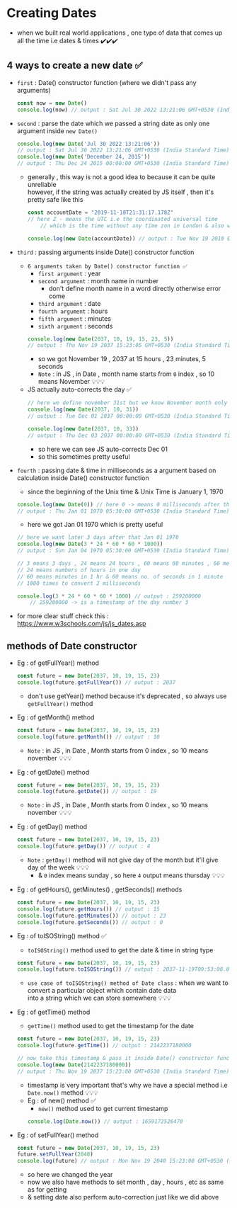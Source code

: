 # Creating Dates

- when we built real world applications , one type of data that comes up all the time i.e dates & times ✔️✔️✔️

## 4 ways to create a new date  ✅ 

- `first` : Date() constructor function (where we didn't pass any arguments)
    ```js
    const now = new Date()
    console.log(now) // output : Sat Jul 30 2022 13:21:06 GMT+0530 (India Standard Time)
    ```
    
- `second` : parse the date which we passed a string date as only one argument inside `new Date()`  
    ```js
    console.log(new Date('Jul 30 2022 13:21:06')) 
    // output : Sat Jul 30 2022 13:21:06 GMT+0530 (India Standard Time)
    console.log(new Date('December 24, 2015')) 
    // output : Thu Dec 24 2015 00:00:00 GMT+0530 (India Standard Time)
    ```
    - generally , this way is not a good idea to because it can be quite unreliable <br>
        however, if the string was actually created by JS itself , then it's pretty safe like this 
        ```js   
        const accountDate = "2019-11-18T21:31:17.178Z" 
        // here Z - means the UTC i.e the coordinated universal time 
            // which is the time without any time zon in London & also without daylight savings

        console.log(new Date(accountDate)) // output : Tue Nov 19 2019 03:01:17 GMT+0530 (India Standard Time)
        ```

- `third` : passing arguments inside Date() constructor function 
    - `6 arguments taken by Date() constructor function ✅`
        - `first argument` : year 
        - `second argument` : month name in number 
            - don't define month name in a word directly otherwise error come 
        - `third argument` : date
        - `fourth argument` : hours
        - `fifth argument` : minutes
        - `sixth argument` : seconds
        ```js
        console.log(new Date(2037, 10, 19, 15, 23, 5))
        // output : Thu Nov 19 2037 15:23:05 GMT+0530 (India Standard Time)
        ```
        - so we got November 19 , 2037 at 15 hours , 23 minutes,  5 seconds
        - `Note` : in JS , in Date , month name starts from `0` index , so 10 means November 💡💡💡
    - JS actually auto-corrects the day ✅
        ```js
        // here we define november 31st but we know November month only has 30 days 💡💡💡
        console.log(new Date(2037, 10, 31)) 
        // output : Tue Dec 01 2037 00:00:00 GMT+0530 (India Standard Time)

        console.log(new Date(2037, 10, 33)) 
        // output : Thu Dec 03 2037 00:00:00 GMT+0530 (India Standard Time)
        ```
        - so here we can see JS auto-corrects Dec 01
        - so this sometimes pretty useful 

- `fourth` : passing date & time in milliseconds as a argument based on calculation inside Date() constructor function 
    - since the beginning of the Unix time & Unix Time is January 1, 1970
    ```js
    console.log(new Date(0)) // here 0 -> means 0 milliseconds after that initial Unix Time
    // output : Thu Jan 01 1970 05:30:00 GMT+0530 (India Standard Time)
    ```
    - here we got Jan 01 1970 which is pretty useful
    ```js
    // here we want later 3 days after that Jan 01 1970
    console.log(new Date(3 * 24 * 60 * 60 * 1000))
    // output : Sun Jan 04 1970 05:30:00 GMT+0530 (India Standard Time)

    // 3 means 3 days , 24 means 24 hours , 60 means 60 minutes , 60 means 6 seconds & 1000 means milliseconds 
    // 24 means numbers of hours in one day
    // 60 means minutes in 1 hr & 60 means no. of seconds in 1 minute
    // 1000 times to convert 2 milliseconds

    console.log(3 * 24 * 60 * 60 * 1000) // output : 259200000
        // 259200000 -> is a timestamp of the day number 3
    ```

- for more clear stuff check this : https://www.w3schools.com/js/js_dates.asp

## methods of Date constructor 

- Eg : of getFullYear() method
    ```js
    const future = new Date(2037, 10, 19, 15, 23)
    console.log(future.getFullYear()) // output : 2037
    ```
    - don't use getYear() method because it's deprecated , so always use `getFullYear()` method

- Eg : of getMonth() method
    ```js
    const future = new Date(2037, 10, 19, 15, 23)
    console.log(future.getMonth()) // output : 10
    ```
    - `Note` : in JS , in Date , Month starts from 0 index , so 10 means november 💡💡💡

- Eg : of getDate() method
    ```js
    const future = new Date(2037, 10, 19, 15, 23)
    console.log(future.getDate()) // output : 19
    ```
    - `Note` : in JS , in Date , Month starts from 0 index , so 10 means november 💡💡💡

- Eg : of getDay() method
    ```js
    const future = new Date(2037, 10, 19, 15, 23)
    console.log(future.getDay()) // output : 4
    ```
    - `Note` : `getDay()` method will not give day of the month but it'll give day of the week 💡💡💡
        - & `0` index means sunday , so here `4` output means thursday 💡💡💡

- Eg : of getHours(), getMinutes() , getSeconds() methods
    ```js
    const future = new Date(2037, 10, 19, 15, 23)
    console.log(future.getHours()) // output : 15
    console.log(future.getMinutes()) // output : 23
    console.log(future.getSeconds()) // output : 0
    ```

- Eg : of toISOString() method ✅
    - `toISOString()` method used to get the date & time in string type 
    ```js
    const future = new Date(2037, 10, 19, 15, 23)
    console.log(future.toISOString()) // output : 2037-11-19T09:53:00.000Z 
    ```
    - `use case of toISOString() method of Date class` : when we want to convert a particular object which contain date data <br>
        into a string which we can store somewhere 💡💡💡

- Eg : of getTime() method
    - `getTime()` method used to get the timestamp for the date
    ```js
    const future = new Date(2037, 10, 19, 15, 23)
    console.log(future.getTime()) // output : 2142237180000

    // now take this timestamp & pass it inside Date() constructor function 
    console.log(new Date(2142237180000))
    // output : Thu Nov 19 2037 15:23:00 GMT+0530 (India Standard Time)
    ```
    - timestamp is very important that's why we have a special method i.e `Date.now()` method 💡💡💡
    - Eg : of new() method ✅
        - `new()` method used to get current timestamp
        ```js
        console.log(Date.now()) // output : 1659172526470
        ```

- Eg : of setFullYear() method
    ```js
    const future = new Date(2037, 10, 19, 15, 23)
    future.setFullYear(2040)
    console.log(future) // output : Mon Nov 19 2040 15:23:00 GMT+0530 (India Standard Time)
    ```
    - so here we changed the year
    - now we also have methods to set month , day , hours , etc as same as for getting 
    - & setting date also perform auto-correction just like we did above
